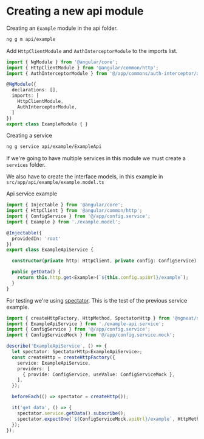 # Creating a new api module

Creating an `Example` module in the api folder.

```bash
ng g m api/example
```

Add `HttpClientModule` and `AuthInterceptorModule` to the imports list.

```ts
import { NgModule } from '@angular/core';
import { HttpClientModule } from '@angular/common/http';
import { AuthInterceptorModule } from '@/app/commons/auth-interceptor/auth-interceptor.module';

@NgModule({
  declarations: [],
  imports: [
    HttpClientModule,
    AuthInterceptorModule,
  ]
})
export class ExampleModule { }
```

Creating a service

```bash
ng g service api/example/ExampleApi
```

If we're going to have multiple services in this module we must create a `services` folder.

We also have to create the interface models, in this example in `src/app/api/example/example.model.ts`

Api service example

```ts
import { Injectable } from '@angular/core';
import { HttpClient } from '@angular/common/http';
import { ConfigService } from '@/app/config.service';
import { Example } from './example.model';

@Injectable({
  providedIn: 'root'
})
export class ExampleApiService {

  constructor(private http: HttpClient, private config: ConfigService) { }

  public getData() {
    return this.http.get<Example>(`${this.config.apiUrl}/example`);
  }
}
```

For testing we're using [spectator](https://github.com/ngneat/spectator). This is the test of the previous service example.

```ts
import { createHttpFactory, HttpMethod, SpectatorHttp } from '@ngneat/spectator';
import { ExampleApiService } from './example-api.service';
import { ConfigService } from '@/app/config.service';
import { ConfigServiceMock } from '@/app/config.service.mock';

describe('ExampleApiService', () => {
  let spectator: SpectatorHttp<ExampleApiService>;
  const createHttp = createHttpFactory({
    service: ExampleApiService,
    providers: [
      { provide: ConfigService, useValue: ConfigServiceMock },
    ],
  });

  beforeEach(() => spectator = createHttp());

  it('get data', () => {
    spectator.service.getData().subscribe();
    spectator.expectOne(`${ConfigServiceMock.apiUrl}/example`, HttpMethod.GET);
  });
});
```
